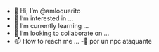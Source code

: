 - 👋 Hi, I’m @amloquerito
- 👀 I’m interested in ...
- 🌱 I’m currently learning ...
- 💞️ I’m looking to collaborate on ...
- 📫 How to reach me ...
-🌹 por un npc ataquante 
<!---
amloquerito/amloquerito is a ✨ special ✨ repository because its `README.md` (this file) appears on your GitHub profile.
You can click the Preview link to take a look at your changes.
--->
